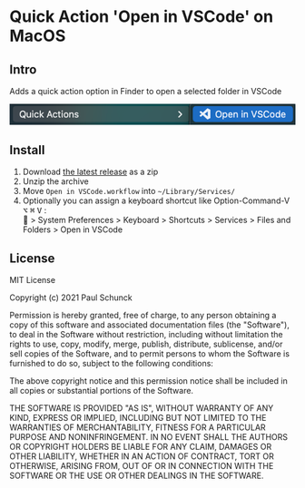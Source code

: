 # Quick Action 'Open in VSCode' on MacOS
## Intro
Adds a quick action option in Finder to open a selected folder in VSCode

![Quick Actions](quick-actions.png)

## Install

1. Download [the latest release](https://github.com/sjoenk/open-in-vscode-workflow/archive/main.zip) as a zip
2. Unzip the archive
3. Move `Open in VSCode.workflow` into `~/Library/Services/`
4. Optionally you can assign a keyboard shortcut like Option-Command-V <kbd>⌥</kbd> <kbd>⌘</kbd> <kbd>V</kbd> :  
    > System Preferences > Keyboard > Shortcuts > Services > Files and Folders > Open in VSCode

## License

MIT License

Copyright (c) 2021 Paul Schunck

Permission is hereby granted, free of charge, to any person obtaining a copy
of this software and associated documentation files (the "Software"), to deal
in the Software without restriction, including without limitation the rights
to use, copy, modify, merge, publish, distribute, sublicense, and/or sell
copies of the Software, and to permit persons to whom the Software is
furnished to do so, subject to the following conditions:

The above copyright notice and this permission notice shall be included in all
copies or substantial portions of the Software.

THE SOFTWARE IS PROVIDED "AS IS", WITHOUT WARRANTY OF ANY KIND, EXPRESS OR
IMPLIED, INCLUDING BUT NOT LIMITED TO THE WARRANTIES OF MERCHANTABILITY,
FITNESS FOR A PARTICULAR PURPOSE AND NONINFRINGEMENT. IN NO EVENT SHALL THE
AUTHORS OR COPYRIGHT HOLDERS BE LIABLE FOR ANY CLAIM, DAMAGES OR OTHER
LIABILITY, WHETHER IN AN ACTION OF CONTRACT, TORT OR OTHERWISE, ARISING FROM,
OUT OF OR IN CONNECTION WITH THE SOFTWARE OR THE USE OR OTHER DEALINGS IN THE
SOFTWARE.
